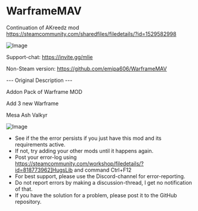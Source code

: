 # WarframeMAV

Continuation of AKreedz mod
https://steamcommunity.com/sharedfiles/filedetails/?id=1529582998

![Image](https://i.imgur.com/GYswkZ7.png)


Support-chat:
https://invite.gg/mlie

Non-Steam version:
https://github.com/emipa606/WarframeMAV

--- Original Description ---

Addon Pack of Warframe MOD

Add 3 new Warframe


Mesa
Ash
Valkyr
	

![Image](https://i.imgur.com/Rs6T6cr.png)



-  See if the the error persists if you just have this mod and its requirements active.
-  If not, try adding your other mods until it happens again.
-  Post your error-log using https://steamcommunity.com/workshop/filedetails/?id=818773962]HugsLib and command Ctrl+F12
-  For best support, please use the Discord-channel for error-reporting.
-  Do not report errors by making a discussion-thread, I get no notification of that.
-  If you have the solution for a problem, please post it to the GitHub repository.



